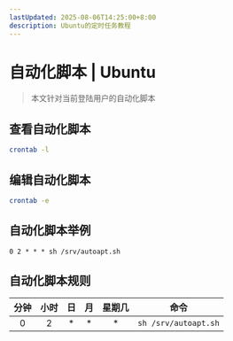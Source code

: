 ```yaml
---
lastUpdated: 2025-08-06T14:25:00+8:00
description: Ubuntu的定时任务教程
---
```


# 自动化脚本 | Ubuntu

> 本文针对当前登陆用户的自动化脚本

## 查看自动化脚本

```bash
crontab -l
```

## 编辑自动化脚本

```bash
crontab -e
```

## 自动化脚本举例

```shell
0 2 * * * sh /srv/autoapt.sh
```

## 自动化脚本规则

| 分钟  | 小时  |  日   |  月   | 星期几 |         命令         |
| :---: | :---: | :---: | :---: | :----: | :------------------: |
|   0   |   2   |   *   |   *   |   *    | `sh /srv/autoapt.sh` |

